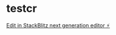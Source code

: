 # testcr

[Edit in StackBlitz next generation editor ⚡️](https://stackblitz.com/~/github.com/EdTheWonder/testcr)